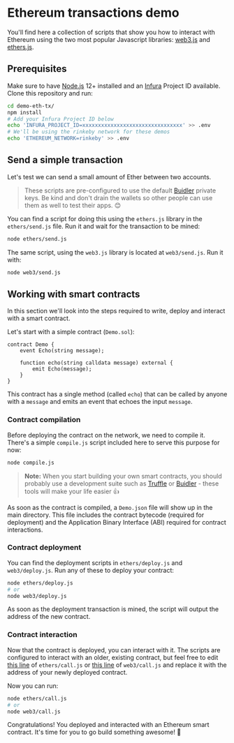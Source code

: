 # Ethereum transactions demo

You'll find here a collection of scripts that show you how to interact with Ethereum using the two most popular Javascript libraries: [web3.js](https://github.com/ethereum/web3.js/) and [ethers.js](https://github.com/ethers-io/ethers.js/).

## Prerequisites

Make sure to have [Node.js](https://nodejs.org/en/) 12+ installed and an [Infura](https://infura.io) Project ID available. Clone this repository and run:

```bash
cd demo-eth-tx/
npm install
# Add your Infura Project ID below
echo 'INFURA_PROJECT_ID=xxxxxxxxxxxxxxxxxxxxxxxxxxxxxxxx' >> .env
# We'll be using the rinkeby network for these demos
echo 'ETHEREUM_NETWORK=rinkeby' >> .env
```

## Send a simple transaction

Let's test we can send a small amount of Ether between two accounts.

> These scripts are pre-configured to use the default [Buidler](https://buidler.dev/) private keys. Be kind and don't drain the wallets so other people can use them as well to test their apps. 😊

You can find a script for doing this using the `ethers.js` library in the `ethers/send.js` file. Run it and wait for the transaction to be mined:

```bash
node ethers/send.js
```

The same script, using the `web3.js` library is located at `web3/send.js`. Run it with:

```bash
node web3/send.js
```

## Working with smart contracts

In this section we'll look into the steps required to write, deploy and interact with a smart contract.

Let's start with a simple contract (`Demo.sol`):

```solidity
contract Demo {
    event Echo(string message);

    function echo(string calldata message) external {
        emit Echo(message);
    }
}
```

This contract has a single method (called `echo`) that can be called by anyone with a `message` and emits an event that echoes the input `message`.

### Contract compilation

Before deploying the contract on the network, we need to compile it. There's a simple `compile.js` script included here to serve this purpose for now:

```bash
node compile.js
```

> **Note:** When you start building your own smart contracts, you should probably use a development suite such as [Truffle](https://github.com/trufflesuite/truffle) or [Buidler](https://github.com/nomiclabs/buidler) - these tools will make your life easier 👍

As soon as the contract is compiled, a `Demo.json` file will show up in the main directory. This file includes the contract bytecode (required for deployment) and the Application Binary Interface (ABI) required for contract interactions.

### Contract deployment

You can find the deployment scripts in `ethers/deploy.js` and `web3/deploy.js`. Run any of these to deploy your contract:

```bash
node ethers/deploy.js
# or
node web3/deploy.js
```

As soon as the deployment transaction is mined, the script will output the address of the new contract.

### Contract interaction

Now that the contract is deployed, you can interact with it. The scripts are configured to interact with an older, existing contract, but feel free to edit [this line](ethers/call.js#L25) of `ethers/call.js` or [this line](web3/call.js#L25) of `web3/call.js` and replace it with the address of your newly deployed contract.

Now you can run:

```bash
node ethers/call.js
# or
node web3/call.js
```

Congratulations! You deployed and interacted with an Ethereum smart contract. It's time for you to go build something awesome! 🚀
